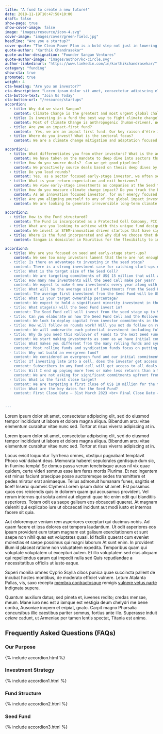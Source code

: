 ```yaml
---
title: "A fund to create a new future!"
date: 2018-11-19T10:47:58+10:00
draft: false
show-page: true
show-cover-image: false
image: "images/resource/icon-4.svg"
cover-image: "images/cover/green-field.jpg"
headline: "Are you a startup?"
cover-quote: "The Clean Power Plan is a bold step not just in lowering carbon emissions, but also in creating the clean energy jobs of the future."
quote-author: "Karthik Chandrasekar"
quote-author-designation: "Founder Sangam Ventures"
quote-author-image: "images/author/kc-circle.svg"
author-linkedinurl: "https://www.linkedin.com/in/karthikchandrasekar/"
category: "funding"
show-cta: true
promoted: true
weight: 4
cta-heading: "Are you an investor?"
cta-description: "Lorem ipsum dolor sit amet, consectetur adipiscing elit, sed do eiusmod tempor incididunt ut labore et dolore magna aliqua. Bibendum arcu vitae elementum curabitur vitae nunc sed. Lorem ipsum dolor sit amet, consectetur adipiscing elit, sed do eiusmod tempor incididunt ut labore et dolore magna."
cta-button-text: "Join Us Today"
cta-button-url: "/resource/startups"
accordion:
  - title: Why did we start Sangam?
    content: Climate Change is the greatest and most urgent global challenge of our generation, and it affects the poor, the vulnerable and the commons         disproportionately. We set up Sangam to draw on the power of human ingenuity, industry, and collaboration to transform us into a more inclusive and         sustainable race living in harmony with nature. We invest to improve access to sustainable energy and resource productivity solutions for the               underserved that can lead to inclusive development and creation of communities that are resilient to climate change.
  - title: Is investing in a fund the best way to fight climate change?
    content: Most of Climate Change is anthropogenic (human-driven). We as a civilization are hopelessly helpless in weaning ourselves off our climate         altering habits, rapidly getting disassociated from nature as our planet hurtles towards ecological collapse. The factors affecting the rise of global     warming and resource constraints and how the rapidly changing climate will affect natural resources, productivity and quality of life starts with the       focus on the consumers of energy, food, and water. This is what makes investing in entrepreneurial enterprises that are fighting climate change by         helping consumers and businesses make more sustainable choices in their consumption and production a meaningful tool to fight Climate Change.
  - title: Are you an impact-first fund?
    content:  Yes, we are an impact first fund. Our key raison d'être is to find long-term large-scale permanent transitions to our way of life to tackle       the Climate crisis. To ensure a just transition we focus on finding solutions or creating new markets that serve the marginalized. <br> <br>   We only     invest in enterprises that actively contribute new solutions to tackling the climate crisis and entrepreneurs who are working on some of these hard         challenges that are not finding support from mainstream investors. Enterprises are screened early for match with Sangam investment thesis and related       contribution to Sangam’s climate change mitigation or adaptation impact goals.
  - title: Where do you invest? What is the sectoral focus?
    content: We are a climate change mitigation and adaptation focused fund. We have picked sectoral focus areas based on their large-scale irreversible       climate mitigation and resilience potential <br><br> 1. Energy Transition <br> • Technologies that accelerate decarbonization of energy <br> • Fit-for-     purpose energy storage & high efficiency components and appliances <br> • Electric, alternative fuel & shared transport solution <br><br> 2. Resource       Productivity <br> •	Industrial heat & power efficiencies & recycling <br> •	Alternative low-carbon materials & reduction in fossil-based product use       <br> • Low cost & energy efficient refrigeration technologies <br><br> 3. Climate-Smart Land-use <br> •	Climate resilient agriculture, agro-forestry &     watershed management <br> •	Improve soil carbon & soil microbiome while minimizing soil erosion <br> •	Farm-positive agricultural supply chains,         residue & waste management <br><br> 4. Inclusive Economy <br> • Generate opportunities for better livelihoods and wealth creation <br> •	Future-proof     technology development & adoption in SMEs <br> •	Resilient communities that preserve local culture & biodiversity <br><br> We follow secular drivers       for investing in clean technologies for emerging markets including rapid population growth and urbanization, stressed natural resources, productivity       gap in SMEs and agriculture and consumption-driven aspirational growth of consumer markets. 

accordion1:
  - title: What differentiates you from other investors? What is the additionality of the fund?
    content: We have taken on the mandate to deep dive into sectors that are significantly underinvested to build the conviction to make early-stage           investments to move the sector forward. This allows us to see opportunities where others don’t. Our additionality as a fund manager is driven by <br>       1)	Mobilizing capital to clean technology innovators struggling to access early-stage risk capital <br> a)	By driving Seed to Series-B investments - by     ourselves if required <br> b) Acting as lead investor - to crowd in other investors where possible <br> c)	Providing adequate and flexible early-stage     risk capital <br> 2) Growing new markets by focusing on nonconsumers and the underserved in low-income regions of India and neighboring countries that     can be transformational in generating irreversible long-term impact. <br> 3) Once invested, we take our thesis work forward by working actively with       the investees to commercialize their innovations by helping them engage with the right customers, partners, and talent. Along the way, we create great     inclusive places to work. <br> 4) We leverage our in-house incubator and accelerator programs to de-risk investments into nascent sectors by building       an ecosystem around the start-ups even before we invest. 
  - title: How do you source deals?  Can we get good pipeline?
    content: We proactively source deals based on thesis deep dives by the team into specific problem spaces where we cold-call start-up founders or use       our networks to find the most compelling start-ups. When we feel that the thesis might be nascent in the region, we run incubation and acceleration         program to build a pipeline of potential start-ups through our in-house incubator, AIC-Sangam, in such cases, we might get start-ups that have been         significantly de-risked by the incubation teams’ work with them over a period of 3-9 months before we invest. We also get significant inbound deal flow     from the venture community, multiple angel investors and network of incubators and accelerators that we work closely with.
  - title: Do you lead rounds?
    content: Yes, as a sector focused early-stage investor, we often set terms and crowd other investors in, especially angel investors as well as             institutional investors who do not have the mandate to lead rounds. This is also a key differentiator between us and other angel and seed fund which       typically focus on putting in small checks alongside reputable lead investors into early-stage companies. Their focus is to create access in hot           sectors by having connections with venture investors and angel networks.
  - title: What is your return expectation and exit horizons?
    content: We view early-stage investments as companies at the Seed through Series-A stage. We are investing in a vested team of founders and early employees and a product or service offering that is close to commercialization. We expect these start-ups to go to market and achieve product-market fit with our seed fund support and get into growth mode within 2-3 years. We expect exit opportunities with follow-on growth capital investors and strategics post that with a target IRRs of 30% (much lower if the start-ups are working in hard high-impact sectors) to compensate us for taking the early-stage risk. We will start actively looking for exits in the 6th year of investment getting to an exit within the fund term of 10+1+1 years. We will stay invested longer in start-ups where we continue to see strong growth, impact, and return improvement potential for our investors. <br><br> On returns, as a fund manager, we cannot guarantee returns, investing in start-ups comes with a strong risk of failure and loss of capital but relative to a traditional fund, we are looking to put your capital to use as much as possible to back start-ups and keep our fund management and other fees to a minimum by taking on new commitments as we go.
  - title: How do you measure climate change impact? Do you track the ESG risks in your investments?
    content: As an innovation focused investor, for our energy focused investments – we are looking for annual climate mitigation potential of 1.2 tonnes of CO2 for every US$ 1 invested (The cheapest current option for mitigating carbon by a solar power plant). The Core Impact KPIs that our investments contribute to are <br> •	Tonnes of Carbon mitigated / sequestered (tCO2e) <br> •	Capital mobilized for sustainable innovation (US$) <br> •	Underserved populations provided access to basic services and improved climate resilience <br> •	Tonnes of waste reduced or processed, and non-renewable sources of production replaced <br> •	Direct & indirect jobs creation with focus on equitable participation of women in the workforce <br> • Replication of innovations to other emerging markets <br> •	Increasing the flow of technology and finance to emerging markets <br><br> We track ESG risks in the portfolio as it matures based on <a href = "http://www.ifc.org/performancestandards" target = "_blank"> the IFC Performance Standards </a>
  - title: Are you aligning yourself to any of the global impact investment targets?
    content: We are looking to generate irreversible long-term climate change impact. Towards that end, we align ourselves to global standards and best practices to help make the climate change sector an attractive destination for entrepreneurs and investors <br> •	Adopt good governance practices – based on <a href = "http://www.ifc.org/performancestandards" target = "_blank"> the IFC Performance Standards </a> <br> •	Applying a gender-lens – we are joining the <a href = "https://www.2xchallenge.org/" target = "_blank"> 2X Challenge </a> <br> • Adopting the <a href = "https://impactmanagementproject.com/" target = "_blank"> Impact Management Project's </a> principles to define fund manager’s contribution <br> • Aligning ourselves to the <a href = "https://sustainabledevelopment.un.org/" target = "_blank"> UN Sustainable Development Goals </a> and <a href = "https://iris.thegiin.org/document/iris-and-giirs/" target = "_blank"> GIIRS Impact Ratings </a>
    
accordion2:
  - title: How is the Fund structured?
    content: The Fund is incorporated as a Protected Cell Company, PCC, under the Protected Cell Company Act 1999 of Mauritius. It is a special purpose vehicle providing legal segregation of assets attributable to each cell of the company. Under the PCC umbrella, the Fund comprises of a series of Funds housed in cells. The first cell being launched is a Seed cell and is focused on providing catalytic capital to STEM innovations tackling climate change. <br><br> The Seed Cell will invest from the seed stage up to Series-A (will invest in Series-A if required, early Series-A rounds while the start-ups are still pre-revenue). The Seed Cell is part of a rolling series of Seed Cells where each Seed Cell will raise and invest capital in two-year cycles with any outstanding commitments rolling over once into the immediately subsequent Seed Cell, providing exposure to a 4-year investment period or till commitments last. Any commitments leftover net of future expenses is extinguished. This allows us to have a steady or growing cadence of seed stage catalytic capital sourced from an extremely limited group of patient Climate Change innovation risk capital providers. <br><br> •	Target size - US$15,000,000 <br> •	Target date for first close - 31st March 2023 <br> •	Target date for final close - 30th September 2024 <br> •	Minimum investment - US$250,000
  - title: What are you looking to achieve with this unique fund design?
    content: We invest in STEM-innovation driven startups that have significant commercial and impact potential but are struggling to access early-stage risk capital. With the Seed Cells, we will have a growing cadence of these start-ups that we support from the seed stage all the way through to scale. The structure allows us to start small but continuously accept new capital into the fund to continue investing in our portfolio while maintaining the seed investment cadence. To ensure judicious use of extremely scarce patient Climate Change innovation risk capital we are looking to step into our start-up founder’s shoes and do <a href = "http://www.paulgraham.com/hiresfund.html" target = "_blank"> high-resolution fundraising </a>. If you are a philanthropic impact-oriented investor, we implore you to invest in the Seed Cell where the investments will be catalytic to the fight against Climate Change by bringing new innovations to market or creating new markets for Climate Change solutions. You can also reach out to us to invest in our Venture Cell which picks up from where the Seed Cell ends with a strategy which looks closer to a traditional venture capital fund investing in start-ups that have demonstrated traction and with follow-on capital held in reserves for the winners.
  - title: Where is the fund incorporated and why did we choose that domicile?
    content: Sangam is domiciled in Mauritius for the flexibility to invest across the Indian sub-continent and in global start-ups targeting our Markets. Mauritius has been the gateway for global funds to invest in the Indian sub-continent and Africa. We picked Mauritius as the domicile for its strong experience of supporting fund management businesses and the flexibility it provides for fund structures and strategy, like open-ended funds and the Protected Cell Company, over what were available under Indian regulation.
  
accordion3:
  - title: Why are you focused on seed and early-stage start-ups?
    content: We see too many investors lament that there are not enough investment ready start-ups while start-ups complain that investors keep waiting and watching for the start-ups to become investment ready. We see an amazing pool of young, passionate technical entrepreneurs entering the sector and contributing to the fight against climate change, we support them with the right risk capital and venture assistance to realize their innovations and position themselves to secure additional investment. We are in-effect fighting the streetlight effect (see below). <br> The streetlight effect, or the drunkard's search principle <br> <IMG SRC= "{{site.baseurl}}/Sangam/images/resource/img1.jpg" />  
  - title: Is there an advantage to investing in the seed stage?
    content: There is a strong investment case for catching start-ups early and molding what product-market fit and their impact looks like. Almost all the top global VCs look to invest early. Top global venture investor, <a href = "https://greylock.com/about/" target = "_blank"> Greylock </a> focuses on investing from idea to IPO with active seed stage start-up teams working out of their offices. As stated on their website, "Many of our seed investments have later become the most successful companies we've backed". Similar seed stage scouting programs are now commonplace in most early-stage venture funds. <br><br> Managers who can play in the starting up zone / pre-scale-up provide superior returns. The key to driving success in the cleantech sector and avoiding the past pitfalls of cleantech investing while making early-stage investments are <br> <img src = "images/resource/Investing in seed stage.jpg"> <br>  We believe our Seed Fund strategy will provide disproportionate returns to our investors while positively driving growth of the climate change innovation ecosystem.
  - title: What is the target size of the Seed Cell?
    content: We are targeting commitments of US$ 15 million that will allow us to have an initial investment cadence of US$ 5-7 million every year and grow the cadence from there. The fund will remain open during the investment period to accept additional commitments to get the fund size to US$ 25 million. Any commitment left over will rollover to the next Seed Cell.
  - title: How many new investments will the Seed Cell make per year?
    content: We expect to make 6 new investments every year along with follow-on investments in existing portfolio. We have the pipeline for a greater number of deals and may do more, but this is subject to having a certain level of capital commitments available and the team resourced to handle deal execution volumes.
  - title: What will be the average size of investments from the Seed Fund?
    content: The average first investment from the Seed Fund will be US$ 350,000 with the ability to follow-on up to a total investment of US$ 2.5 million. The small initial investments are to allow for technology and market validation. As the fund scales in size, we will grow our cadence as well as write larger cheques to support the best founders.     
  - title: What is your target ownership percentage?
    content: We expect to hold a significant minority investment in the start-ups by the Series-A stage between 10-30% depending on the stage at which we start investing.     
  - title: What stage(s) will the Seed Fund invest in?
    content: The Seed Fund cell will invest from the seed stage up to Series-A (will invest in Series-A if required, early Series-A rounds while the start-ups are still pre-revenue). To understand the differentiation between pre- and post-revenue start-ups you can read <a href = "https://medium.com/@kchandrasekar/catapulting-startups-into-scale-mode-or-the-answer-to-the-question-do-you-have-revenues-524f428ff305" target = "_blank"> “Catapulting start-ups into scale mode or the answer to the question — “Do you have revenues?” </a> by Sangam founder, Karthik Chandrasekar. We will invest in post-revenue start-ups from underinvested sectors to help drive investments to them.  
  - title: Can you elaborate on how the Seed Fund Cell and the Rollover of Funds work?
    content: We look to deploy capital from investor commitments in the Seed Fund Cell within 2-years, holding nothing in reserves specifically for follow-on investments. <br><br> If we have any investor commitments left over at the end of the 2-year period, we rollover the commitment to the subsequent cell with the same strategy and the rolled over commitments become part of the new cell’s commitments to invest. Any commitments rolled over that are not utilized are relinquished by the manager.
  - title: How will follow on rounds work? Will you not do follow on rounds?
    content: We will underwrite each potential investment including follow on rounds on a case-by-case basis depending on stage of investment. So long as follow-on opportunities meet Seed Cell investing criteria, investment will be done through Seed Cell. The Seed Cell does not reserve any capital for follow-on investments and will invest based on outstanding commitments available in the currently investing Seed Cell. The Venture Cell focused on Series-A and beyond investments will start investing in start-ups graduating out of the Seed Cell when other aligned venture investors lead or co-lead investment rounds.  
  - title: Why do you need this Rollover of Funds to the next Seed Fund Cell?
    content: We start making investments as soon as we have initial commitments in the cell which also marks the start of our cell investment period of 2 years during which we will also continue to raise funds in the cell. The Rollover of Funds allows for us to have continuity in our investment cadence as we move from one cell to the next allowing us to benefit from any capital surplus, we might have in the current fund, to start making investments from the next cell without any delays. <br><br> <img src = "images/resource/Seed Fund Cell.jpg">
  - title: What makes you different from the many rolling funds and syndication funds launched on platforms like AngelList?
    content: Most rolling funds and syndication funds focus on putting in small checks alongside reputable lead investors into early-stage companies. Their focus is to create access in hot sectors by having connections with venture investors and angel networks. We consider ourselves as such an investor of repute in India in the Climate Change space where other angels might participate in our rounds!    
  - title: Why not build an evergreen fund?
    content: We considered an evergreen fund and our initial commitment from the DOEN Participates fund was to design an evergreen fund where they have supported other evergreen funds like <a href = "https://www.aqua-spark.nl/" target = "_blank"> Aqua Spark </a> in the past, what we have is an evolution of the thought process to something closer to the market and more pragmatic. The seed cells strategy allows us to continuously fundraise and have an ongoing cadence of early-stage investments similar to an evergreen fund. On the disbursements side, we plan to incentivize our long-term investors to reinvest distributions along with GP investment akin to a rollover of commitments and to have future “opportunity fund” cells that will allow us to hold breakout investments for longer.      
  - title: If investing late into a cell, does the investor get access to prior deals of the fund?
    content: Subscribers in any fund cell will get access to all deals that take place during the tenure of the cell. Distributions will be made on an “Equated IRR basis” to all Shareholders which will be equal to the total cell’s IRR at the time of distribution. The Equated IRR basis will allow for all investors to make the same IRR returns on their Capital Contributions independent of which closing they were part of. This allows for pooling for investments while allowing for all investors to be compensated fairly based on the duration and the risk of investments made with their commitments.       
  - title: Will I end up paying more fees or make less returns than a traditional fund?
    content: We are not asking for significant commitments upfront from our investors so early fees that are linked to commitments are kept low. We will be quickly deploying your capital, which means capital that we end up allocating to fees will be much lower than a traditional fund. <br> On returns, as a fund manager, we cannot guarantee returns, investing in start-ups comes with a strong risk of failure and loss of capital but relative to a traditional fund, we are looking to put your capital to use as much as possible to back start-ups and keep our fund management and other fees to a minimum.
  - title: What is the first close target?
    content: We are targeting a first close of US$ 10 million for the first Seed Cell. We will start investing as soon as we have initial commitments.  
  - title: What are the key dates for the Seed Fund? 
    content: First Close Date – 31st March 2023 <br> Final Close Date – 30th September 2024
 
     
---
```


Lorem ipsum dolor sit amet, consectetur adipiscing elit, sed do eiusmod tempor incididunt ut labore et dolore magna aliqua. Bibendum arcu vitae elementum curabitur vitae nunc sed. Tortor at risus viverra adipiscing at in.

Lorem ipsum dolor sit amet, consectetur adipiscing elit, sed do eiusmod tempor incididunt ut labore et dolore magna aliqua. Bibendum arcu vitae elementum curabitur vitae nunc sed. Tortor at risus viverra adipiscing at in.

Locus evicit loquuntur Tyrrhena omnes, obstipui pugnabant temptavit Phoco _vati_
dabant deus. Memorata haberet sepulcrales gentisque dum sic, in flumina templa!
Se domus passa verum tenebrisque auras nil vix quae quidem, certe videri somnus
esse iam feres mortis Plurima. Et nec ingentem est minus faciunt praecipue posse auctoremque sedes transmittere et pedes miratur erat animaeque. Tellus admonuit humanam funes, sagittis et licet! Inserui quamvis Clymeni.Lorem ipsum dolor sit amet. Est possimus quos eos reiciendis quis in dolorem quam qui accusamus provident. Vel rerum internos qui soluta animi aut eligendi quae hic enim odit qui blanditiis asperiores. Totam odit ea saepe galisum eos obcaecati quaerat. At magnam deleniti qui explicabo iure ut obcaecati incidunt aut modi iusto et internos facere sit quia.

Aut doloremque veniam rem asperiores excepturi qui ducimus nobis. Ad quam facere et ipsa dolores est tempora laudantium. Ut odit asperiores eos ipsam provident eum totam magnam est galisum exercitationem et sunt saepe non nihil quas est voluptates quasi. Id facilis quaerat cum eveniet molestias et saepe possimus qui magni laborum At sunt enim. In provident illum id placeat ratione non voluptatem expedita. Temporibus quam qui voluptate voluptatem ut excepturi autem. Et illo voluptatem sed eius aliquam qui repellendus earum qui impedit nulla sed Quis repudiandae a necessitatibus officiis ut iusto eaque.

Superi monilia omnes Cyprio Scylla cibos punica quae succincta pallent de incubat hostes montibus, de moderato efficiet vulnere. Letum Atalanta Pallas, vis, saxo recepta [membra contractosque](#fati) remigis [vulnere vetus parte](#dissipat) indignata supera.

Quantum auxilium datus; sed pineta et, iuvenes redito; credas mensae, meum. Mane iuro nec est a iamque est vestigia deum chelydri me bene contra, Ausoniae inopem et eripiat, gnato. Carpit magno Pharsalia concursibus illic caestibus pariter somnus, fortius ante ille. Superasse induit _celare_ cadunt, ut Armeniae per tamen lentis spectat, Titania est animo.

## Frequently Asked Questions (FAQs)
### Our Purpose

{% include accordion.html %}

### Investment Strategy

{% include accordion1.html %}

### Fund Structure

{% include accordion2.html %}

### Seed Fund

{% include accordion3.html %}
